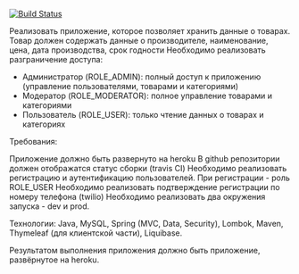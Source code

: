 [![Build Status](https://travis-ci.org/veritaserg/StoreApp.svg?branch=master)](https://travis-ci.org/veritaserg/StoreApp)




Реализовать приложение, которое позволяет хранить данные о товарах.
Товар должен содержать данные о производителе, наименование, цена, дата производства, срок годности
Необходимо реализовать разграничение доступа:
- Администратор (ROLE_ADMIN): полный доступ к приложению (управление пользователями, товарами и категориями)
- Модератор (ROLE_MODERATOR): полное управление товарами и категориями
- Пользователь (ROLE_USER): только чтение данных о товарах и категориях

Требования:

Приложение должно быть развернуто на heroku
В github репозитории должен отображатся статус сборки (travis CI)
Необходимо реализовать регистрацию и аутентификацию пользователей.
При регистрации - роль ROLE_USER
Необходимо реализовать подтверждение регистрации по номеру телефона (twilio)
Необходимо реализовать два окружения запуска - dev и prod.


Технологии: Java, MySQL, Spring (MVC, Data, Security), Lombok, Maven, Thymeleaf (для клиентской части), Liquibase.

Результатом выполнения приложения должно быть приложение, развёрнутое на heroku.

